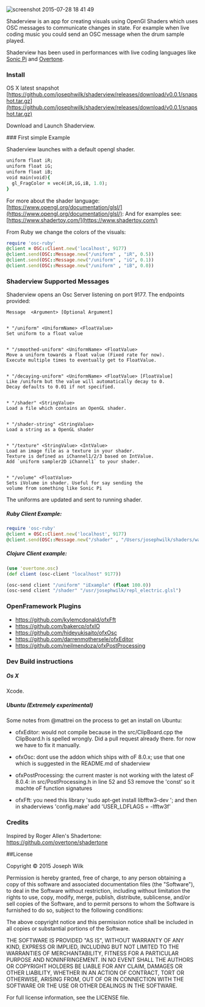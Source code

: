 ![screenshot 2015-07-28 18 41 49](https://cloud.githubusercontent.com/assets/9792/8938008/2bacab68-355c-11e5-899a-dcd90928be12.png)

Shaderview is an app for creating visuals using OpenGl Shaders which uses OSC messages to communicate changes in state. For example when live coding music you could send an OSC message when the drum sample played.

Shaderview has been used in performances with live coding languages like [Sonic Pi](http://sonic-pi.net/) and [Overtone](https://github.com/overtone/overtone).

### Install

OS X latest snapshot [https://github.com/josephwilk/shaderview/releases/download/v0.0.1/snapshot.tar.gz](https://github.com/josephwilk/shaderview/releases/download/v0.0.1/snapshot.tar.gz)

Download and Launch Shaderview.

### First simple Example

Shaderview launches with a default opengl shader. 

```ruby
uniform float iR;
uniform float iG;
uniform float iB;
void main(void){
  gl_FragColor = vec4(iR,iG,iB, 1.0);
}
```

For more about the shader language: [https://www.opengl.org/documentation/glsl/](https://www.opengl.org/documentation/glsl/):
And for examples see: [https://www.shadertoy.com/](https://www.shadertoy.com/)

From Ruby we change the colors of the visuals:

```ruby
require 'osc-ruby'
@client = OSC::Client.new('localhost', 9177)
@client.send(OSC::Message.new("/uniform" , "iR", 0.5))
@client.send(OSC::Message.new("/uniform" , "iG", 0.1))
@client.send(OSC::Message.new("/uniform" , "iB", 0.0))
```

### Shaderview Supported Messages

Shaderview opens an Osc Server listening on port 9177. 
The endpoints provided:

```
Message  <Argument> [Optional Argument]


* "/uniform" <UniformName> <FloatValue>
Set uniform to a float value


* "/smoothed-uniform" <UniformName> <FloatValue>
Move a uniform towards a float value (Fixed rate for now). 
Execute multiple times to eventually get to FloatValue.


* "/decaying-uniform" <UniformName> <FloatValue> [FloatValue]
Like /uniform but the value will automatically decay to 0. 
Decay defaults to 0.01 if not specified.


* "/shader" <StringValue>
Load a file which contains an OpenGL shader.


* "/shader-string" <StringValue>
Load a string as a OpenGL shader


* "/texture" <StringValue> <IntValue>
Load an image file as a texture in your shader. 
Texture is defined as iChannel1/2/3 based on IntValue. 
Add `uniform sampler2D iChannel1` to your shader.


* "/volume" <FloatValue>
Sets iVolume in shader. Useful for say sending the 
volume from something like Sonic Pi
```

The uniforms are updated and sent to running shader.

##### Ruby Client Example:
```ruby
require 'osc-ruby'
@client = OSC::Client.new('localhost', 9177)
@client.send(OSC::Message.new("/shader" , "/Users/josephwilk/shaders/wave.glsl"))
```

##### Clojure Client example:
```clojure
(use 'overtone.osc)
(def client (osc-client "localhost" 9177))

(osc-send client "/uniform" "iExample" (float 100.0))
(osc-send client "/shader" "/usr/josephwilk/repl_electric.glsl")
```

### OpenFramework Plugins

* https://github.com/kylemcdonald/ofxFft
* https://github.com/bakercp/ofxIO
* https://github.com/hideyukisaito/ofxOsc
* https://github.com/darrenmothersele/ofxEditor
* https://github.com/neilmendoza/ofxPostProcessing

### Dev Build instructions

##### Os X

Xcode.

##### Ubuntu (Extremely experimental)

Some notes from @mattrei on the process to get an install on Ubuntu:  

* ofxEditor: would not compile because in the src/ClipBoard.cpp the ClipBoard.h is spelled wrongly. Did a pull request already there. for now we have to fix it manually.

* ofxOsc: dont use the addon which ships with oF 8.0.x; use that one which is suggested in the README.md of shaderview

* ofxPostProcessing: the current master is not working with the latest oF 8.0.4: in src/PostProcessing.h in line 52 and 53 remove the 'const' so it machte oF function signatures

* ofxFft: you need this library 'sudo apt-get install libfftw3-dev '; and then in shaderviews 'config.make' add 'USER_LDFLAGS = -lfftw3f'

### Credits

Inspired by Roger Allen's Shadertone: https://github.com/overtone/shadertone

##License

Copyright © 2015 Joseph Wilk

Permission is hereby granted, free of charge, to any person obtaining a copy of this software and associated documentation files (the "Software"), to deal in the Software without restriction, including without limitation the rights to use, copy, modify, merge, publish, distribute, sublicense, and/or sell copies of the Software, and to permit persons to whom the Software is furnished to do so, subject to the following conditions:

The above copyright notice and this permission notice shall be included in all copies or substantial portions of the Software.

THE SOFTWARE IS PROVIDED "AS IS", WITHOUT WARRANTY OF ANY KIND, EXPRESS OR IMPLIED, INCLUDING BUT NOT LIMITED TO THE WARRANTIES OF MERCHANTABILITY, FITNESS FOR A PARTICULAR PURPOSE AND NONINFRINGEMENT. IN NO EVENT SHALL THE AUTHORS OR COPYRIGHT HOLDERS BE LIABLE FOR ANY CLAIM, DAMAGES OR OTHER LIABILITY, WHETHER IN AN ACTION OF CONTRACT, TORT OR OTHERWISE, ARISING FROM, OUT OF OR IN CONNECTION WITH THE SOFTWARE OR THE USE OR OTHER DEALINGS IN THE SOFTWARE.

For full license information, see the LICENSE file.
